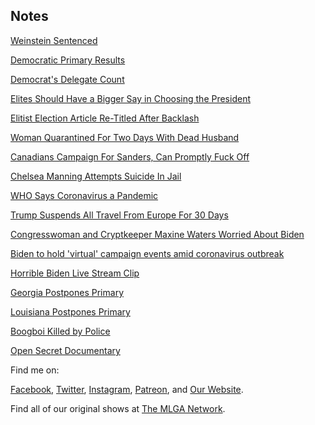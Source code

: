 ## Notes

[Weinstein Sentenced](https://www.rt.com/usa/482859-weinstein-sentenced-23-years/)

[Democratic Primary Results](https://www.washingtonpost.com/elections/election-results/march-democratic-primaries-live-results/)

[Democrat's Delegate Count](https://www.npr.org/2020/02/10/799979293/how-many-delegates-do-the-2020-presidential-democratic-candidates-have)

[Elites Should Have a Bigger Say in Choosing the President](https://www.washingtonpost.com/opinions/2020/02/18/fix-primaries-let-elites-decide/)

[Elitist Election Article Re-Titled After Backlash](https://www.foxnews.com/media/washington-post-changes-headline-after-op-ed-calls-for-elites-have-bigger-say-choosing-president)

[Woman Quarantined For Two Days With Dead Husband](https://nypost.com/2020/03/11/woman-quarantined-with-body-of-husband-who-died-of-coronavirus/)

[Canadians Campaign For Sanders, Can Promptly Fuck Off](https://www.cbc.ca/news/canada/british-columbia/canadians-campaign-bernie-sanders-1.5487197)

[Chelsea Manning Attempts Suicide In Jail](https://www.rt.com/usa/482887-manning-suicide-jail-testimony-wikileaks/)

[WHO Says Coronavirus a Pandemic](https://www.reuters.com/article/us-health-coronavirus-who/world-health-organization-describes-coronavirus-outbreak-as-pandemic-idUSKBN20Y2OI?feedType=RSS&feedName=worldNews)

[Trump Suspends All Travel From Europe For 30 Days](https://www.rt.com/usa/482889-trump-cororavirus-adress-measures/)

[Congresswoman and Cryptkeeper Maxine Waters Worried About Biden](https://ijr.com/maxine-waters-biden-beat-trump/)

[Biden to hold 'virtual' campaign events amid coronavirus outbreak](https://thehill.com/homenews/campaign/487115-biden-to-hold-virtual-campaign-events-amid-coronavirus-outbreak)

[Horrible Biden Live Stream Clip](https://twitter.com/JordanUhl/status/1238646776573419521?s=20)

[Georgia Postpones Primary](https://www.ajc.com/news/state--regional-govt--politics/georgia-delay-presidential-primary-due-coronavirus-pandemic/0vJZpHlHdPQdPEda6GtvCP/)

[Louisiana Postpones Primary](https://www.usnews.com/news/best-states/louisiana/articles/2020-03-13/governor-delays-primary-closes-schools-over-coronavirus)

[Boogboi Killed by Police](https://www.theamericanconservative.com/articles/did-maryland-police-shoot-and-kill-a-sleeping-man/)

[Open Secret Documentary](https://vimeo.com/138965813)


Find me on:

[Facebook](https://facebook.com/thisismlga), [Twitter](https://twitter.com/thisismlga), [Instagram](https://instagram.com/thisismlga), [Patreon](https://www.patreon.com/ThisIsMLGA), and [Our Website](https://thisismlga.com).

Find all of our original shows at [The MLGA Network](https://mlganetwork.com).

